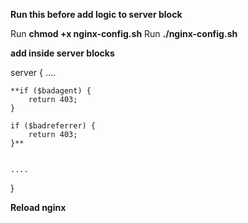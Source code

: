 **Run this before add logic to server block**


Run **chmod +x nginx-config.sh**
Run **./nginx-config.sh**


**add inside server blocks**

server {
    ....

    **if ($badagent) {
        return 403;
    }

    if ($badreferrer) {
        return 403;
    }**


    ....
}

**Reload nginx**
